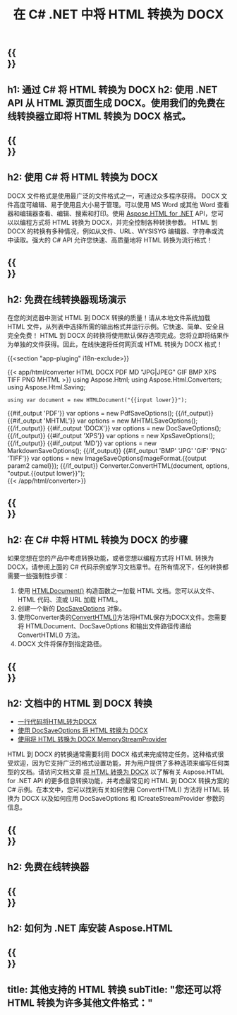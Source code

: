 ﻿---
translation: true
template: /templates/_template-conversion-child.md
title: 在 C# .NET 中将 HTML 转换为 DOCX
description: 在 C# 中将 HTML 转换为 DOCX。在 ASP.NET 或任何 .NET 应用程序中轻松使用转换器 API。免费试用在线 HTML 到 DOCX 转换器！
url: /net/conversion/html-to-docx/
family: html
platformtag: net
feature: conversion
informat: HTML
outformat: DOCX
otherformats: PDF XPS GIF JPEG PNG TIFF BMP XHTML MHTML MD
---

{{<section banner>}}
---
h1: 通过 C# 将 HTML 转换为 DOCX
h2: 使用 .NET API 从 HTML 源页面生成 DOCX。使用我们的免费在线转换器立即将 HTML 转换为 DOCX 格式。
---

{{<section overview>}}
---
h2: 使用 C# 将 HTML 转换为 DOCX
---

DOCX 文件格式是使用最广泛的文件格式之一，可通过众多程序获得。 DOCX 文件高度可编辑、易于使用且大小易于管理。可以使用 MS Word 或其他 Word 查看器和编辑器查看、编辑、搜索和打印。使用 [Aspose.HTML for .NET](https://products.aspose.com/html/net/) API，您可以以编程方式将 HTML 转换为 DOCX，并完全控制各种转换参数。 HTML 到 DOCX 的转换有多种情况，例如从文件、URL、WYSISYG 编辑器、字符串或流中读取。强大的 C# API 允许您快速、高质量地将 HTML 转换为流行格式！

{{<section demos>}}
---
h2: 免费在线转换器现场演示
---

在您的浏览器中测试 HTML 到 DOCX 转换的质量！请从本地文件系统加载 HTML 文件，从列表中选择所需的输出格式并运行示例。它快速、简单、安全且完全免费！ HTML 到 DOCX 的转换将使用默认保存选项完成。您将立即将结果作为单独的文件获得。因此，在线快速将任何网页或 HTML 转换为 DOCX 格式！

{{<section "app-pluging" i18n-exclude>}}

{{< app/html/converter HTML DOCX PDF MD "JPG|JPEG" GIF BMP XPS TIFF PNG MHTML >}}
using Aspose.Html;
using Aspose.Html.Converters;
using Aspose.Html.Saving;

    using var document = new HTMLDocument("{{input lower}}");
{{#if_output 'PDF'}}
    var options = new PdfSaveOptions();
{{/if_output}}
{{#if_output 'MHTML'}}
    var options = new MHTMLSaveOptions();
{{/if_output}}
{{#if_output 'DOCX'}}
    var options = new DocSaveOptions();
{{/if_output}}
{{#if_output 'XPS'}}
    var options = new XpsSaveOptions();
{{/if_output}}
{{#if_output 'MD'}}
    var options = new MarkdownSaveOptions();
{{/if_output}}
{{#if_output 'BMP' 'JPG' 'GIF' 'PNG' 'TIFF'}}
    var options = new ImageSaveOptions(ImageFormat.{{output param2 camel}});
{{/if_output}}
    Converter.ConvertHTML(document, options, "output.{{output lower}}");   
{{< /app/html/converter>}} 


{{<section steps>}}
---
h2: 在 C# 中将 HTML 转换为 DOCX 的步骤
---

如果您想在您的产品中考虑转换功能，或者您想以编程方式将 HTML 转换为 DOCX，请参阅上面的 C# 代码示例或学习文档章节。在所有情况下，任何转换都需要一些强制性步骤：

1. 使用 [HTMLDocument()](https://reference.aspose.com/html/net/aspose.html/htmldocument/) 构造函数之一加载 HTML 文档。您可以从文件、HTML 代码、流或 URL 加载 HTML。
1. 创建一个新的 [DocSaveOptions](https://reference.aspose.com/html/net/aspose.html.saving/docsaveoptions/) 对象。
1. 使用Converter类的[ConvertHTML()](https://reference.aspose.com/html/net/aspose.html.converters/converter/converthtml/)方法将HTML保存为DOCX文件。您需要将 HTMLDocument、DocSaveOptions 和输出文件路径传递给 ConvertHTML() 方法。
1. DOCX 文件将保存到指定路径。

{{<section documentation>}}
---
h2: 文档中的 HTML 到 DOCX 转换
---

  - <a href="https://docs.aspose.com/html/net/converting-between-formats/html-to-docx/#html-to-docx-by-a-single-line-of-code " target="_blank">一行代码将HTML转为DOCX</a>
  - <a href="https://docs.aspose.com/html/net/converting-between-formats/html-to-docx/#convert-html-to-docx-in-c-using-docsaveoptions" target="_blank">使用 DocSaveOptions 将 HTML 转换为 DOCX</a>
  - <a href="https://docs.aspose.com/html/net/converting-between-formats/html-to-docx/#output-stream-providers" target="_blank">使用将 HTML 转换为 DOCX MemoryStreamProvider</a>

HTML 到 DOCX 的转换通常需要利用 DOCX 格式来完成特定任务。这种格式很受欢迎，因为它支持广泛的格式设置功能，并为用户提供了多种选项来编写任何类型的文档。请访问文档文章 [将 HTML 转换为 DOCX](https://docs.aspose.com/html/net/converting-between-formats/html-to-docx/) 以了解有关 Aspose.HTML for .NET API 的更多信息转换功能，并考虑最常见的 HTML 到 DOCX 转换方案的 C# 示例。在本文中，您可以找到有关如何使用 ConvertHTML() 方法将 HTML 转换为 DOCX 以及如何应用 DocSaveOptions 和 ICreateStreamProvider 参数的信息。

{{<section online-converters>}}
---
h2: 免费在线转换器
---

{{<section get-started>}}
---
h2: 如何为 .NET 库安装 Aspose.HTML
---

{{<section other-conversions>}}
---
title: 其他支持的 HTML 转换
subTitle: "您还可以将 HTML 转换为许多其他文件格式："
---